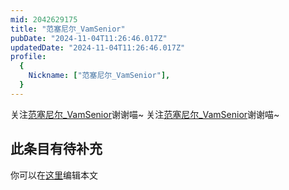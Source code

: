 ```yaml
---
mid: 2042629175
title: "范塞尼尔_VamSenior"
pubDate: "2024-11-04T11:26:46.017Z"
updatedDate: "2024-11-04T11:26:46.017Z"
profile:
  {
    Nickname: ["范塞尼尔_VamSenior"],
  }
---
```


关注[范塞尼尔_VamSenior](https://space.bilibili.com/2042629175)谢谢喵~ 关注[范塞尼尔_VamSenior](https://space.bilibili.com/2042629175)谢谢喵~

## 此条目有待补充
你可以在[这里](https://github.com/Yuhanawa/VTuber.ICU/edit/master/src/content/v/范塞尼尔_VamSenior/index.md)编辑本文

